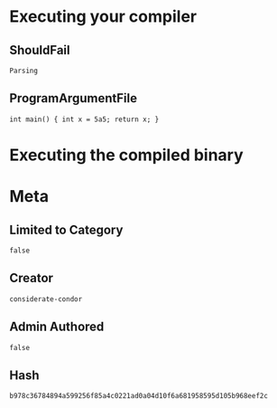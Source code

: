 # Executing your compiler

## ShouldFail

```
Parsing
```

## ProgramArgumentFile

```
int main() { int x = 5a5; return x; }
```

# Executing the compiled binary

# Meta

## Limited to Category

```
false
```

## Creator

```
considerate-condor
```

## Admin Authored

```
false
```

## Hash

```
b978c36784894a599256f85a4c0221ad0a04d10f6a681958595d105b968eef2c
```
